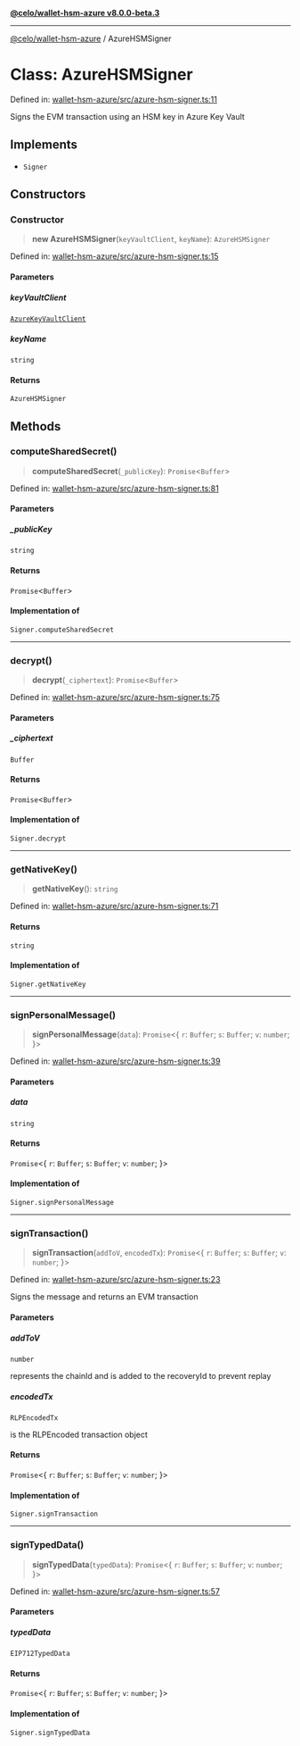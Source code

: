 [**@celo/wallet-hsm-azure v8.0.0-beta.3**](../README.md)

***

[@celo/wallet-hsm-azure](../README.md) / AzureHSMSigner

# Class: AzureHSMSigner

Defined in: [wallet-hsm-azure/src/azure-hsm-signer.ts:11](https://github.com/celo-org/developer-tooling/blob/master/packages/sdk/wallets/wallet-hsm-azure/src/azure-hsm-signer.ts#L11)

Signs the EVM transaction using an HSM key in Azure Key Vault

## Implements

- `Signer`

## Constructors

### Constructor

> **new AzureHSMSigner**(`keyVaultClient`, `keyName`): `AzureHSMSigner`

Defined in: [wallet-hsm-azure/src/azure-hsm-signer.ts:15](https://github.com/celo-org/developer-tooling/blob/master/packages/sdk/wallets/wallet-hsm-azure/src/azure-hsm-signer.ts#L15)

#### Parameters

##### keyVaultClient

[`AzureKeyVaultClient`](AzureKeyVaultClient.md)

##### keyName

`string`

#### Returns

`AzureHSMSigner`

## Methods

### computeSharedSecret()

> **computeSharedSecret**(`_publicKey`): `Promise`\<`Buffer`\>

Defined in: [wallet-hsm-azure/src/azure-hsm-signer.ts:81](https://github.com/celo-org/developer-tooling/blob/master/packages/sdk/wallets/wallet-hsm-azure/src/azure-hsm-signer.ts#L81)

#### Parameters

##### \_publicKey

`string`

#### Returns

`Promise`\<`Buffer`\>

#### Implementation of

`Signer.computeSharedSecret`

***

### decrypt()

> **decrypt**(`_ciphertext`): `Promise`\<`Buffer`\>

Defined in: [wallet-hsm-azure/src/azure-hsm-signer.ts:75](https://github.com/celo-org/developer-tooling/blob/master/packages/sdk/wallets/wallet-hsm-azure/src/azure-hsm-signer.ts#L75)

#### Parameters

##### \_ciphertext

`Buffer`

#### Returns

`Promise`\<`Buffer`\>

#### Implementation of

`Signer.decrypt`

***

### getNativeKey()

> **getNativeKey**(): `string`

Defined in: [wallet-hsm-azure/src/azure-hsm-signer.ts:71](https://github.com/celo-org/developer-tooling/blob/master/packages/sdk/wallets/wallet-hsm-azure/src/azure-hsm-signer.ts#L71)

#### Returns

`string`

#### Implementation of

`Signer.getNativeKey`

***

### signPersonalMessage()

> **signPersonalMessage**(`data`): `Promise`\<\{ `r`: `Buffer`; `s`: `Buffer`; `v`: `number`; \}\>

Defined in: [wallet-hsm-azure/src/azure-hsm-signer.ts:39](https://github.com/celo-org/developer-tooling/blob/master/packages/sdk/wallets/wallet-hsm-azure/src/azure-hsm-signer.ts#L39)

#### Parameters

##### data

`string`

#### Returns

`Promise`\<\{ `r`: `Buffer`; `s`: `Buffer`; `v`: `number`; \}\>

#### Implementation of

`Signer.signPersonalMessage`

***

### signTransaction()

> **signTransaction**(`addToV`, `encodedTx`): `Promise`\<\{ `r`: `Buffer`; `s`: `Buffer`; `v`: `number`; \}\>

Defined in: [wallet-hsm-azure/src/azure-hsm-signer.ts:23](https://github.com/celo-org/developer-tooling/blob/master/packages/sdk/wallets/wallet-hsm-azure/src/azure-hsm-signer.ts#L23)

Signs the message and returns an EVM transaction

#### Parameters

##### addToV

`number`

represents the chainId and is added to the recoveryId to prevent replay

##### encodedTx

`RLPEncodedTx`

is the RLPEncoded transaction object

#### Returns

`Promise`\<\{ `r`: `Buffer`; `s`: `Buffer`; `v`: `number`; \}\>

#### Implementation of

`Signer.signTransaction`

***

### signTypedData()

> **signTypedData**(`typedData`): `Promise`\<\{ `r`: `Buffer`; `s`: `Buffer`; `v`: `number`; \}\>

Defined in: [wallet-hsm-azure/src/azure-hsm-signer.ts:57](https://github.com/celo-org/developer-tooling/blob/master/packages/sdk/wallets/wallet-hsm-azure/src/azure-hsm-signer.ts#L57)

#### Parameters

##### typedData

`EIP712TypedData`

#### Returns

`Promise`\<\{ `r`: `Buffer`; `s`: `Buffer`; `v`: `number`; \}\>

#### Implementation of

`Signer.signTypedData`
